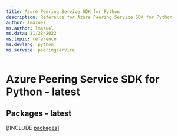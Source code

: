 ```yaml
---
title: Azure Peering Service SDK for Python
description: Reference for Azure Peering Service SDK for Python
author: lmazuel
ms.author: lmazuel
ms.data: 11/28/2022
ms.topic: reference
ms.devlang: python
ms.service: peeringservice
---
```

# Azure Peering Service SDK for Python - latest
## Packages - latest
[!INCLUDE [packages](peering-service-index.md)]